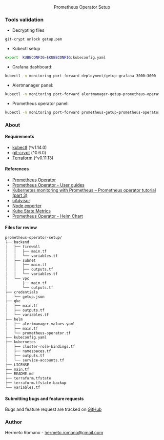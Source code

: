 <p align="center">Prometheus Operator Setup</p>


### Tools validation
- Decrypting files
```bash
git-crypt unlock getup.pem
```
- Kubectl setup
```bash
export  KUBECONFIG=$KUBECONFIG:kubeconfig.yaml
```
- Grafana dashboard:
```bash
kubectl -n monitoring port-forward deployment/getup-grafana 3000:3000
```
- Alertmanager panel:
```bash
kubectl -n monitoring port-forward alertmanager-getup-prometheus-operator-alertmanager-0 9093:9093
```
- Prometheus operator panel:
```bash
kubectl -n monitoring port-forward prometheus-getup-prometheus-operator-prometheus-0 9090:9090
```

### About

#### Requirements

- [kubectl](https://kubernetes.io/docs/tasks/tools/install-kubectl/) (^v1.14.0)
- [git-crypt](https://github.com/AGWA/git-crypt/blob/master/INSTALL.md) (^0.6.0)
- [Terraform](https://www.terraform.io/downloads.html) (^v0.11.13)

#### References
- [Prometheus Operator](https://github.com/coreos/prometheus-operator/tree/v0.29.0)
- [Prometheus Operator - User guides](https://github.com/coreos/prometheus-operator/tree/v0.29.0/Documentation/user-guides)
- [Kubernetes monitoring with Prometheus – Prometheus operator tutorial (part 3)](https://sysdig.com/blog/kubernetes-monitoring-prometheus-operator-part3/)
- [cAdvisor](https://github.com/google/cadvisor)
- [Node exporter](https://github.com/prometheus/node_exporter)
- [Kube State Metrics](https://github.com/kubernetes/kube-state-metrics)
- [Prometheus Operator - Helm Chart](https://github.com/helm/charts/tree/master/stable/prometheus-operator)


#### Files for review
```bash
prometheus-operator-setup/
├── backend
│   ├── firewall
│   │   ├── main.tf
│   │   └── variables.tf
│   ├── subnet
│   │   ├── main.tf
│   │   ├── outputs.tf
│   │   └── variables.tf
│   └── vpc
│       ├── main.tf
│       └── outputs.tf
├── credentials
│   └── getup.json
├── gke
│   ├── main.tf
│   ├── outputs.tf
│   └── variables.tf
├── helm
│   ├── alertmanager.values.yaml
│   ├── main.tf
│   └── prometheus-operator.tf
├── kubeconfig.yaml
├── kubernetes
│   ├── cluster-role-bindings.tf
│   ├── namespaces.tf
│   ├── outputs.tf
│   └── service-accounts.tf
├── LICENSE
├── main.tf
├── README.md
├── terraform.tfstate
├── terraform.tfstate.backup
└── variables.tf
```

#### Submitting bugs and feature requests

Bugs and feature request are tracked on [GitHub](https://github.com/hermeto/prometheus-operator-setup/issues)

### Author

Hermeto Romano - <hermeto.romano@gmail.com>
